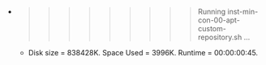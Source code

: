 * >>>>>>>>> Running inst-min-con-00-apt-custom-repository.sh ...
  * Disk size = 838428K. Space Used = 3996K. Runtime = 00:00:00:45.
